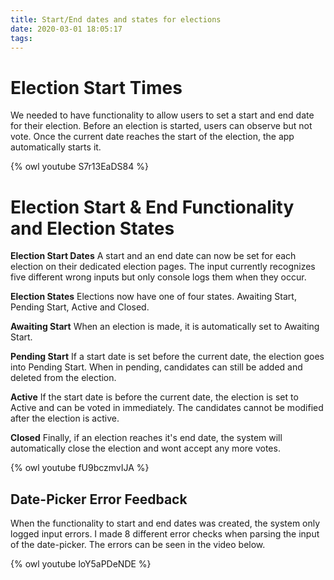 ```yaml
---
title: Start/End dates and states for elections
date: 2020-03-01 18:05:17
tags:
---
```




  

# Election Start Times

We needed to have functionality to allow users to set a start and end date for their election. Before an election is started, users can observe but not vote. Once the current date reaches the start of the election, the app automatically starts it.

{% owl youtube S7r13EaDS84 %}

  

# Election Start & End Functionality and Election States

 **Election Start Dates**
A start and an end date can now be set for each election on their dedicated election pages. The input currently recognizes five different wrong inputs but only console logs them when they occur.

**Election States**
Elections now have one of four states. Awaiting Start, Pending Start, Active and Closed. 

**Awaiting Start**
When an election is made, it is automatically set to Awaiting Start. 

**Pending Start**
If a start date is set before the current date, the election goes into Pending Start. When in pending, candidates can still be added and deleted from the election. 

**Active**
If the start date is before the current date, the election is set to Active and can be voted in immediately. The candidates cannot be modified after the election is active. 

**Closed**
Finally, if an election reaches it's end date, the system will automatically close the election and wont accept any more votes.

{% owl youtube fU9bczmvIJA %}

  

## Date-Picker Error Feedback

When the functionality to start and end dates was created, the system only logged input errors. I made 8 different error checks when parsing the input of the date-picker. The errors can be seen in the video below.

{% owl youtube loY5aPDeNDE %}

